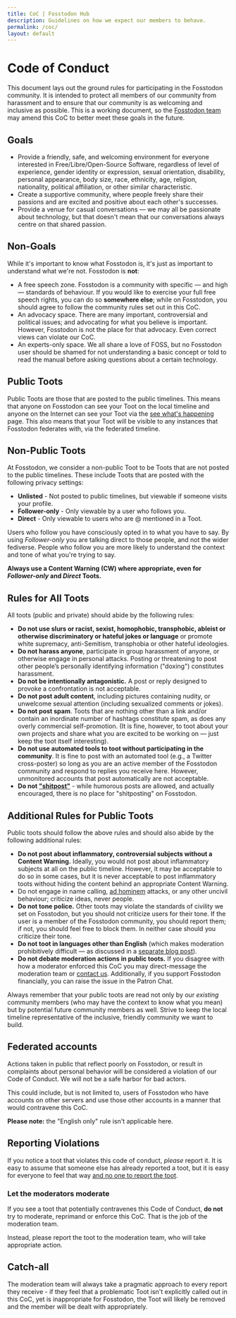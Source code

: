 ```yaml
---
title: CoC | Fosstodon Hub
description: Guidelines on how we expect our members to behave.
permalink: /coc/
layout: default
---
```

# Code of Conduct

This document lays out the ground rules for participating in the Fosstodon community. It is intended to protect all members of our community from harassment and to ensure that our community is as welcoming and inclusive as possible. This is a working document, so the [Fosstodon team](/team) may amend this CoC to better meet these goals in the future.

## Goals

* Provide a friendly, safe, and welcoming environment for everyone interested in Free/Libre/Open-Source Software, regardless of level of experience, gender identity or expression, sexual orientation, disability, personal appearance, body size, race, ethnicity, age, religion, nationality, political affiliation, or other similar characteristic.
* Create a supportive community, where people freely share their passions and are excited and positive about each other's successes.
* Provide a venue for casual conversations — we may all be passionate about technology, but that doesn't mean that our conversations always centre on that shared passion.

## Non-Goals

While it's important to know what Fosstodon is, it's just as important to understand what we're not. Fosstodon is **not**:

* A free speech zone. Fosstodon is a community with specific — and high — standards of behaviour. If you would like to exercise your full free speech rights, you can do so **somewhere else**; while on Fosstodon, you should agree to follow the community rules set out in this CoC.
* An advocacy space. There are many important, controversial and political issues; and advocating for what you believe is important. However, Fosstodon is not the place for that advocacy. Even correct views can violate our CoC.
* An experts-only space. We all share a love of FOSS, but no Fosstodon user should be shamed for not understanding a basic concept or told to read the manual before asking questions about a certain technology.

## Public Toots

Public Toots are those that are posted to the public timelines. This means that anyone on Fosstodon can see your Toot on the local timeline and anyone on the Internet can see your Toot via the [see what's happening](https://fosstodon.org/public) page. This also means that your Toot will be visible to any instances that Fosstodon federates with, via the federated timeline.

## Non-Public Toots

At Fosstodon, we consider a non-public Toot to be Toots that are not posted to the public timelines. These include Toots that are posted with the following privacy settings:

* **Unlisted** - Not posted to public timelines, but viewable if someone visits your profile.
* **Follower-only** - Only viewable by a user who follows you.
* **Direct** - Only viewable to users who are @ mentioned in a Toot.

Users who follow you have consciously opted in to what you have to say. By using *Follower-only* you are talking direct to those people, and not the wider fediverse. People who follow you are more likely to understand the context and tone of what you're trying to say.

**Always use a Content Warning (CW) where appropriate, even for *Follower-only* and *Direct* Toots.**

## Rules for All Toots

All toots (public and private) should abide by the following rules:

* **Do not use slurs or racist, sexist, homophobic, transphobic, ableist or otherwise discriminatory or hateful jokes or language** or promote white supremacy, anti-Semitism, transphobia or other hateful ideologies.
* **Do not harass anyone**, participate in group harassment of anyone, or otherwise engage in personal attacks. Posting or threatening to post other people’s personally identifying information ("doxing") constitutes harassment.
* **Do not be intentionally antagonistic.** A post or reply designed to provoke a confrontation is not acceptable.
* **Do not post adult content**, including pictures containing nudity, or unwelcome sexual attention (including sexualized comments or jokes).
* **Do not post spam**. Toots that are nothing other than a link and/or contain an inordinate number of hashtags constitute spam, as does any overly commercial self-promotion. (It is fine, however, to toot about your own projects and share what you are excited to be working on — just keep the toot itself interesting).
* **Do not use automated tools to toot without participating in the community**. It is fine to post with an automated tool (e.g., a Twitter cross-poster) so long as you are an active member of the Fosstodon community and respond to replies you receive here. However, unmonitored accounts that post automatically are not acceptable.
* **Do not ["shitpost"](https://en.wikipedia.org/wiki/Shitposting)** - while humorous posts are allowed, and actually encouraged, there is no place for "shitposting" on Fosstodon.

## Additional Rules for Public Toots

Public toots should follow the above rules and should also abide by the following additional rules:

* **Do not post about inflammatory, controversial subjects without a Content Warning.** Ideally, you would not post about inflammatory subjects at all on the public timeline. However, it may be acceptable to do so in some cases, but it is never acceptable to post inflammatory toots without hiding the content behind an appropriate Content Warning.
* Do not engage in name calling, [ad hominem](https://www.urbandictionary.com/define.php?term=Ad%20hominem) attacks, or any other uncivil behaviour; criticize ideas, never people.
* **Do not tone police.** Other toots may violate the standards of civility we set on Fosstodon, but you should not criticize users for their tone. If the user is a member of the Fosstodon community, you should report them; if not, you should feel free to block them. In neither case should you criticize their tone.
* **Do not toot in languages other than English** (which makes moderation prohibitively difficult — as discussed in a [separate blog post](/why-fosstodon-is-english-only)).
* **Do not debate moderation actions in public toots.** If you disagree with how a moderator enforced this CoC you may direct-message the moderation team or [contact us](/contact). Additionally, if you support Fosstodon financially, you can raise the issue in the Patron Chat.

Always remember that your public toots are read not only by our *existing* community members (who may have the context to know what you mean) but by potential future community members as well. Strive to keep the local timeline representative of the inclusive, friendly community we want to build.

## Federated accounts

Actions taken in public that reflect poorly on Fosstodon, or result in complaints about personal behavior will be considered a violation of our Code of Conduct. We will not be a safe harbor for bad actors.

This could include, but is not limited to, users of Fosstodon who have accounts on other servers and use those other accounts in a manner that would contravene this CoC.

**Please note:** the "English only" rule isn't applicable here.

## Reporting Violations

If you notice a toot that violates this code of conduct, *please* report it. It is easy to assume that someone else has already reported a toot, but it is easy for everyone to feel that way [and no one to report the toot](https://en.wikipedia.org/wiki/Bystander_effect).

### Let the moderators moderate

If you see a toot that potentially contravenes this Code of Conduct, **do not** try to moderate, reprimand or enforce this CoC. That is the job of the moderation team.

Instead, please report the toot to the moderation team, who will take appropriate action.

## Catch-all

The moderation team will always take a pragmatic approach to every report they receive - if they feel that a problematic Toot isn't explicitly called out in this CoC, yet is inappropriate for Fosstodon, the Toot will likely be removed and the member will be dealt with appropriately.
